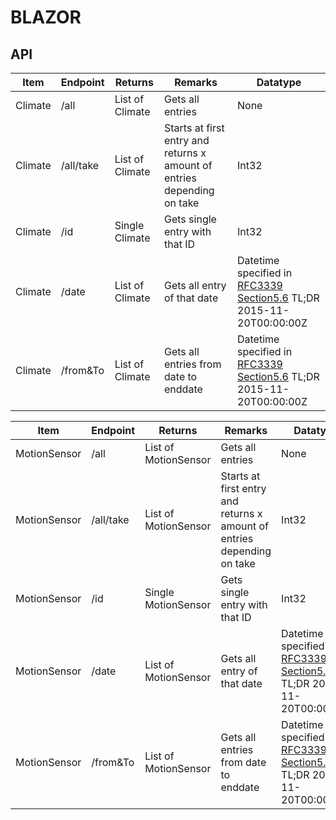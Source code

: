 # BLAZOR

## API
| Item | Endpoint | Returns|Remarks|Datatype|
|------|----------|--------|-------|---------|
|Climate|/all     | List of Climate|Gets all entries| None|
|Climate|/all/take| List of Climate|Starts at first entry and returns x amount of entries depending on take|Int32|
|Climate|/id      | Single Climate | Gets single entry with that ID| Int32|
|Climate|/date    | List of Climate| Gets all entry of that date|Datetime specified in [RFC3339 Section5.6](https://www.rfc-editor.org/rfc/rfc3339#section-5.6)   TL;DR 2015-11-20T00:00:00Z |
|Climate|/from&To | List of Climate| Gets all entries from date to enddate| Datetime specified in [RFC3339 Section5.6](https://www.rfc-editor.org/rfc/rfc3339#section-5.6)   TL;DR 2015-11-20T00:00:00Z |

| Item | Endpoint | Returns|Remarks| Datatype|
|------|----------|--------|-------|---------|
|MotionSensor|/all     | List of MotionSensor|Gets all entries| None|
|MotionSensor|/all/take| List of MotionSensor|Starts at first entry and returns x amount of entries depending on take| Int32|
|MotionSensor|/id      | Single MotionSensor | Gets single entry with that ID|Int32|
|MotionSensor|/date    | List of MotionSensor| Gets all entry of that date| Datetime specified in [RFC3339 Section5.6](https://www.rfc-editor.org/rfc/rfc3339#section-5.6)   TL;DR 2015-11-20T00:00:00Z |
|MotionSensor|/from&To | List of MotionSensor| Gets all entries from date to enddate|Datetime specified in [RFC3339 Section5.6](https://www.rfc-editor.org/rfc/rfc3339#section-5.6)   TL;DR 2015-11-20T00:00:00Z | 

